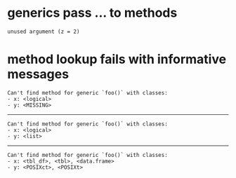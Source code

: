 # generics pass ... to methods

    unused argument (z = 2)

# method lookup fails with informative messages

    Can't find method for generic `foo()` with classes:
    - x: <logical>
    - y: <MISSING>

---

    Can't find method for generic `foo()` with classes:
    - x: <logical>
    - y: <list>

---

    Can't find method for generic `foo()` with classes:
    - x: <tbl_df>, <tbl>, <data.frame>
    - y: <POSIXct>, <POSIXt>

